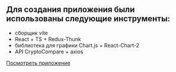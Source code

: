 ## Для создания приложения были использованы следующие инструменты:
 - сборщик vite
 - React + TS + Redux-Thunk
 - библиотека для графики Chart.js + React-Chart-2
 - API CryptoCompare + axios

[Посмотреть приложение](https://TimSpektrov.github.io/bitcoin-react-ts/)
